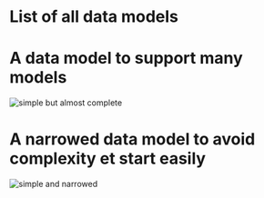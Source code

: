 # List of all data models

# A data model to support many models
![simple but almost complete](http://www.plantuml.com/plantuml/proxy?cache=no&src=https://raw.githubusercontent.com/RemiBoyer/wastemodeling/master/Territory/simple_territory_complete_conceptual_view.puml) 

# A narrowed data model to avoid complexity et start easily
![simple and narrowed](http://www.plantuml.com/plantuml/proxy?cache=no&src=https://raw.githubusercontent.com/RemiBoyer/wastemodeling/master/Territory/simple_territory_core_conceptual_view.puml)

